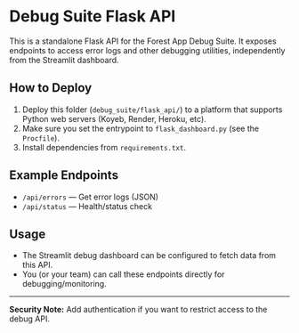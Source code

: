 # Debug Suite Flask API

This is a standalone Flask API for the Forest App Debug Suite. It exposes endpoints to access error logs and other debugging utilities, independently from the Streamlit dashboard.

## How to Deploy

1. Deploy this folder (`debug_suite/flask_api/`) to a platform that supports Python web servers (Koyeb, Render, Heroku, etc).
2. Make sure you set the entrypoint to `flask_dashboard.py` (see the `Procfile`).
3. Install dependencies from `requirements.txt`.

## Example Endpoints

- `/api/errors` — Get error logs (JSON)
- `/api/status` — Health/status check

## Usage

- The Streamlit debug dashboard can be configured to fetch data from this API.
- You (or your team) can call these endpoints directly for debugging/monitoring.

---

**Security Note:**
Add authentication if you want to restrict access to the debug API.
